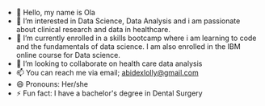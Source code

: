 - 👋 Hello, my name is Ola
- 👀 I’m interested in Data Science, Data Analysis and i am passionate about clinical research and data in healthcare.
- 🌱 I’m currently enrolled in a skills bootcamp where i am learning to code and the fundamentals of data science. I am also enrolled in the IBM online course for Data science.
- 💞️ I’m looking to collaborate on health care data analysis
- 📫 You can reach me via email; abidexlolly@gmail.com
- 😄 Pronouns: Her/she
- ⚡ Fun fact: I have a bachelor's degree in Dental Surgery

<!---
abidexlolly/abidexlolly is a ✨ special ✨ repository because its `README.md` (this file) appears on your GitHub profile.
You can click the Preview link to take a look at your changes.
--->

